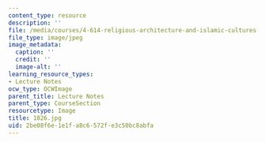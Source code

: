```yaml
---
content_type: resource
description: ''
file: /media/courses/4-614-religious-architecture-and-islamic-cultures-fall-2002/2be08f6e1e1fa8c6572fe3c50bc8abfa_1026.jpg
file_type: image/jpeg
image_metadata:
  caption: ''
  credit: ''
  image-alt: ''
learning_resource_types:
- Lecture Notes
ocw_type: OCWImage
parent_title: Lecture Notes
parent_type: CourseSection
resourcetype: Image
title: 1026.jpg
uid: 2be08f6e-1e1f-a8c6-572f-e3c50bc8abfa
---
```

